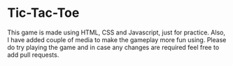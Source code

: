 # Tic-Tac-Toe
This game is made using HTML, CSS and Javascript, just for practice.
Also, I have added couple of media to make the gameplay more fun using.
Please do try playing the game and in case any changes are required feel free to add pull requests.
